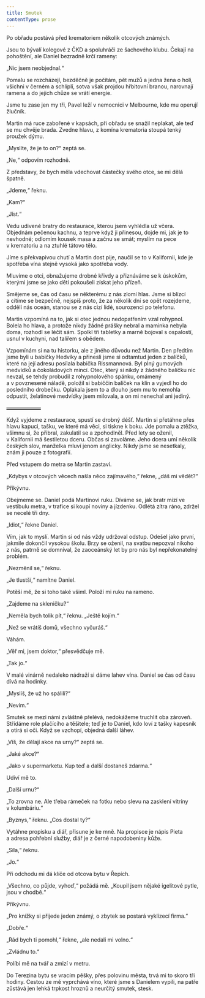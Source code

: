 ```yaml
---
title: Smutek
contentType: prose
---
```


<section>

Po obřadu postává před krematoriem několik otcových známých.

Jsou to bývalí kolegové z ČKD a spoluhráči ze šachového klubu. Čekají na pohoštění, ale Daniel bezradně krčí rameny:

„Nic jsem neobjednal.“

Pomalu se rozcházejí, bezděčně je počítám, pět mužů a jedna žena o holi, všichni v černém a schlíplí, sotva však projdou hřbitovní branou, narovnají ramena a do jejich chůze se vrátí energie.

Jsme tu zase jen my tři, Pavel leží v nemocnici v Melbourne, kde mu operují žlučník.

Martin má ruce zabořené v kapsách, při obřadu se snažil neplakat, ale teď se mu chvěje brada. Zvedne hlavu, z komína krematoria stoupá tenký proužek dýmu.

„Myslíte, že je to on?“ zeptá se.

„Ne,“ odpovím rozhodně.

Z představy, že bych měla vdechovat částečky svého otce, se mi dělá špatně.

„Jdeme,“ řeknu.

„Kam?“

„Jíst.“

Vedu udivené bratry do restaurace, kterou jsem vyhlédla už včera. Objednám pečenou kachnu, a teprve když ji přinesou, dojde mi, jak je to nevhodné; odlomím kousek masa a začnu se smát; myslím na pece v krematoriu a na ztuhlé tátovo tělo.

Jíme s překvapivou chutí a Martin dost pije, naučil se to v Kalifornii, kde je spotřeba vína stejně vysoká jako spotřeba vody.

Mluvíme o otci, obnažujeme drobné křivdy a přiznáváme se k úskokům, kterými jsme se jako děti pokoušeli získat jeho přízeň.

Smějeme se, čas od času se některému z nás zlomí hlas. Jsme si blízcí a cítíme se bezpečně, nejspíš proto, že za několik dní se opět rozejdeme, oddělí nás oceán, stanou se z nás cizí lidé, sourozenci po telefonu.

Martin vzpomíná na to, jak si otec jednou nedopatřením vzal rohypnol. Bolela ho hlava, a protože nikdy žádné prášky nebral a maminka nebyla doma, rozhodl se léčit sám. Spolkl tři tabletky a marně bojoval s ospalostí, usnul v kuchyni, nad talířem s obědem.

Vzpomínám si na tu historku, ale z jiného důvodu než Martin. Den předtím jsme byli u babičky Hedviky a přinesli jsme si odtamtud jeden z balíčků, které na její adresu posílala babička Rissmannová. Byl plný gumových medvídků a čokoládových mincí. Otec, který si nikdy z žádného balíčku nic nevzal, se tehdy probudil z rohypnolového spánku, omámený a v povznesené náladě, položil si babiččin balíček na klín a vyjedl ho do posledního drobečku. Oplakala jsem to a dlouho jsem mu to nemohla odpustit, želatinové medvídky jsem milovala, a on mi nenechal ani jediný.

![divider.png](./resources/divider_opt.png)

Když vyjdeme z restaurace, spustí se drobný déšť. Martin si přetáhne přes hlavu kapuci, tašku, ve které má věci, si tiskne k boku. Jde pomalu a ztěžka, všimnu si, že přibral, zakulatil se a zpohodlněl. Před lety se oženil, v Kalifornii má šestiletou dceru. Občas si zavoláme. Jeho dcera umí několik českých slov, manželka mluví jenom anglicky. Nikdy jsme se nesetkaly, znám ji pouze z fotografií.

Před vstupem do metra se Martin zastaví.

„Kdybys v otcových věcech našla něco zajímavého,“ řekne, „dáš mi vědět?“

Přikývnu.

Obejmeme se. Daniel podá Martinovi ruku. Díváme se, jak bratr mizí ve vestibulu metra, v trafice si koupí noviny a jízdenku. Odlétá zítra ráno, zdržel se necelé tři dny.

„Idiot,“ řekne Daniel.

Vím, jak to myslí. Martin si od nás vždy udržoval odstup. Odešel jako první, jakmile dokončil vysokou školu. Brzy se oženil, na svatbu nepozval nikoho z nás, patrně se domníval, že zaoceánský let by pro nás byl nepřekonatelný problém.

„Nezměnil se,“ řeknu.

„Je tlustší,“ namítne Daniel.

Potěší mě, že si toho také všiml. Položí mi ruku na rameno.

„Zajdeme na skleničku?“

„Neměla bych tolik pít,“ řeknu. „Ještě kojím.“

„Než se vrátíš domů, všechno vyčuráš.“

Váhám.

„Věř mi, jsem doktor,“ přesvědčuje mě.

„Tak jo.“

V malé vinárně nedaleko nádraží si dáme lahev vína. Daniel se čas od času dívá na hodinky.

„Myslíš, že už ho spálili?“

„Nevím.“

Smutek se mezi námi zvláštně přelévá, nedokážeme truchlit oba zároveň. Střídáme role plačícího a těšitele; teď je to Daniel, kdo loví z tašky kapesník a otírá si oči. Když se vzchopí, objedná další láhev.

„Víš, že dělají akce na urny?“ zeptá se.

„Jaké akce?“

„Jako v supermarketu. Kup teď a další dostaneš zdarma.“

Udiví mě to.

„Další urnu?“

„To zrovna ne. Ale třeba rámeček na fotku nebo slevu na zasklení vitríny v kolumbáriu.“

„Byznys,“ řeknu. „Cos dostal ty?“

Vytáhne propisku a diář, přisune je ke mně. Na propisce je nápis Pieta a adresa pohřební služby, diář je z černé napodobeniny kůže.

„Síla,“ řeknu.

„Jo.“

Při odchodu mi dá klíče od otcova bytu v Řepích.

„Všechno, co půjde, vyhoď,“ požádá mě. „Koupil jsem nějaké igelitové pytle, jsou v chodbě.“

Přikývnu.

„Pro knížky si přijede jeden známý, o zbytek se postará vyklízecí firma.“

„Dobře.“

„Rád bych ti pomohl,“ řekne, „ale nedali mi volno.“

„Zvládnu to.“

Políbí mě na tvář a zmizí v metru.

Do Terezina bytu se vracím pěšky, přes polovinu města, trvá mi to skoro tři hodiny. Cestou ze mě vyprchává víno, které jsme s Danielem vypili, na patře zůstává jen lehká trpkost hroznů a neurčitý smutek, stesk.

</section>
